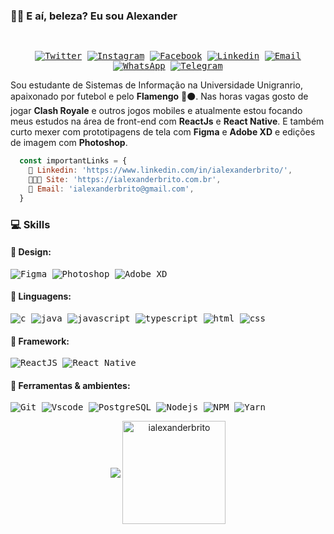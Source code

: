 ### 🤙🏾 E aí, beleza? Eu sou Alexander

  <samp>
  </br>
    <p align="center">
   <a href="https://twitter.com/ialexanderbrito" target="_blank" > 
     <img alt="Twitter" src="https://img.shields.io/badge/-Twitter-9cf?style=flat-square&logo=Twitter&logoColor=white"></a> 
  
  <a href="https://instagram.com/ialexanderbrito" target="_blank" >
    <img alt="Instagram" src="https://img.shields.io/badge/-Instagram-ff2b8e?style=flat-square&logo=Instagram&logoColor=white"></a> 
  
  <a href="https://facebook.com/ialexanderbrito" target="_blank" >
    <img alt="Facebook" src="https://img.shields.io/badge/-Facebook-blue?style=flat-square&logo=Facebook&logoColor=white"></a> 

  <a href="https://www.linkedin.com/in/ialexanderbrito/" target="_blank" >
    <img alt="Linkedin" src="https://img.shields.io/badge/-Linkedin-blue?style=flat-square&logo=Linkedin&logoColor=white"></a> 
  
  <a href="mailto:ialexanderbrito@gmail.com" target="_blank" >
    <img alt="Email" src="https://img.shields.io/badge/-Email-c14438?style=flat-square&logo=Gmail&logoColor=white"></a> 
  
  <a href="https://api.whatsapp.com/send?phone=5521979434402" target="_blank" >
    <img alt="WhatsApp" src="https://img.shields.io/badge/-WhatsApp-brightgreen?style=flat-square&logo=WhatsApp&logoColor=white"></a>
    
   <a href="https://t.me/ialexanderbrito" target="_blank" >
    <img alt="Telegram" src="https://img.shields.io/badge/-Telegram-blue?style=flat-square&logo=Telegram&logoColor=white"></a>
    </p>
    </samp>

    
   Sou estudante de Sistemas de Informação na Universidade Unigranrio, apaixonado por futebol e pelo **Flamengo** 🔴⚫.
   Nas horas vagas gosto de jogar **Clash Royale** e outros jogos mobiles e atualmente estou focando meus estudos
   na área de front-end com **ReactJs** e **React Native**. E também curto mexer com prototipagens de tela com **Figma** e **Adobe XD** e edições de imagem com **Photoshop**.
    
```js
  const importantLinks = {
    📒 Linkedin: 'https://www.linkedin.com/in/ialexanderbrito/', 
    👨🏾‍💻 Site: 'https://ialexanderbrito.com.br',
    👋 Email: 'ialexanderbrito@gmail.com',
  }
```
    
### 💻 Skills

#### 🎨 Design: <br/>
   <samp>
    <p align="left">
    <img alt="Figma" src="https://img.shields.io/badge/Figma-F24D1D.svg?style=for-the-badge&logo=figma&logoColor=white" />
    <img alt="Photoshop" src="https://img.shields.io/badge/Photoshop-24205E.svg?style=for-the-badge&logo=adobe-photoshop&logoColor=white" />
    <img alt="Adobe XD" src="https://img.shields.io/badge/Adobe XD-FF26BE.svg?style=for-the-badge&logo=adobe-xd&logoColor=white" />
    </p>
  </samp>

#### 💬 Linguagens: <br/>
   <samp>
    <p align="left">
    <img alt="c" src="https://img.shields.io/badge/c-A8B9CC.svg?style=for-the-badge&logo=c&logoColor=white" />
    <img alt="java" src="https://img.shields.io/badge/java-007396.svg?style=for-the-badge&logo=java&logoColor=white" />
    <img alt="javascript" src="https://img.shields.io/badge/JavaScript-F7DF1E.svg?style=for-the-badge&logo=javascript&logoColor=white" />
    <img alt="typescript" src="https://img.shields.io/badge/typescript-1E84D0.svg?style=for-the-badge&logo=typescript&logoColor=white" />
    <img alt="html" src="https://img.shields.io/badge/html-E34F26.svg?style=for-the-badge&logo=html5&logoColor=white" />
    <img alt="css" src="https://img.shields.io/badge/css-1572B6.svg?style=for-the-badge&logo=css3&logoColor=white" />
    </p>
  </samp>

#### 🔨 Framework: <br/>
   <samp>
    <p align="left">
      <img alt="ReactJS" src="https://img.shields.io/badge/reactjs-0088cc.svg?style=for-the-badge&logo=react&logoColor=white" />
      <img alt="React Native" src="https://img.shields.io/badge/react Native-61dafb.svg?style=for-the-badge&logo=react&logoColor=white" />
    </p>
  </samp>

#### 🔧 Ferramentas & ambientes: <br/>
   <samp>
    <p align="left">
      <img alt="Git" src="https://img.shields.io/badge/Git-F05032.svg?style=for-the-badge&logo=git&logoColor=white" />
      <img alt="Vscode" src="https://img.shields.io/badge/Vscode-007ACC.svg?style=for-the-badge&logo=Visual-Studio-Code&logoColor=white" />
      <img alt="PostgreSQL" src="https://img.shields.io/badge/Postgresql-336791.svg?style=for-the-badge&logo=postgresql&logoColor=white" />
      <img alt="Nodejs" src="https://img.shields.io/badge/node-339933.svg?style=for-the-badge&logo=node.js&logoColor=white" />
      <img alt="NPM" src="https://img.shields.io/badge/NPM-CB3837.svg?style=for-the-badge&logo=npm&logoColor=white" />
      <img alt="Yarn" src="https://img.shields.io/badge/Yarn-2C8EBB.svg?style=for-the-badge&logo=yarn&logoColor=white" />
    </p>
  </samp>

<p align="center">
    <img
      align="center"
      src="https://github-readme-stats.vercel.app/api/top-langs/?username=ialexanderbrito&layout=compact&title_color=1b1b1b"
    />
  <img align="center"
      height="165" src="https://github-readme-stats.vercel.app/api?username=ialexanderbrito&show_icons=true&title_color=1b1b1b&icon_color=1772D9&text_color=1b1b1b&bg_color=ffffff" alt="ialexanderbrito" />
</p>
